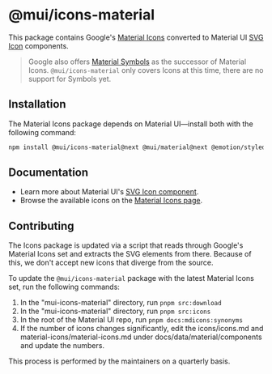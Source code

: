 # @mui/icons-material

<!-- #default-branch-switch -->

This package contains Google's [Material Icons](https://fonts.google.com/icons?icon.set=Material+Icons) converted to Material UI [SVG Icon](https://next.mui.com/material-ui/icons/#svgicon) components.

> Google also offers [Material Symbols](https://fonts.google.com/icons?icon.set=Material+Symbols) as the successor of Material Icons. `@mui/icons-material` only covers Icons at this time, there are no support for Symbols yet.

## Installation

The Material Icons package depends on Material UI—install both with the following command:

<!-- #npm-tag-reference -->

```bash
npm install @mui/icons-material@next @mui/material@next @emotion/styled @emotion/react
```

## Documentation

<!-- #default-branch-switch -->

- Learn more about Material UI's [SVG Icon component](https://next.mui.com/material-ui/icons/#svgicon).
- Browse the available icons on the [Material Icons page](https://next.mui.com/material-ui/material-icons/).

## Contributing

The Icons package is updated via a script that reads through Google's Material Icons set and extracts the SVG elements from there. Because of this, we don't accept new icons that diverge from the source.

To update the `@mui/icons-material` package with the latest Material Icons set, run the following commands:

1. In the "mui-icons-material" directory, run `pnpm src:download`
2. In the "mui-icons-material" directory, run `pnpm src:icons`
3. In the root of the Material UI repo, run `pnpm docs:mdicons:synonyms`
4. If the number of icons changes significantly, edit the icons/icons.md and material-icons/material-icons.md under docs/data/material/components and update the numbers.

This process is performed by the maintainers on a quarterly basis.
